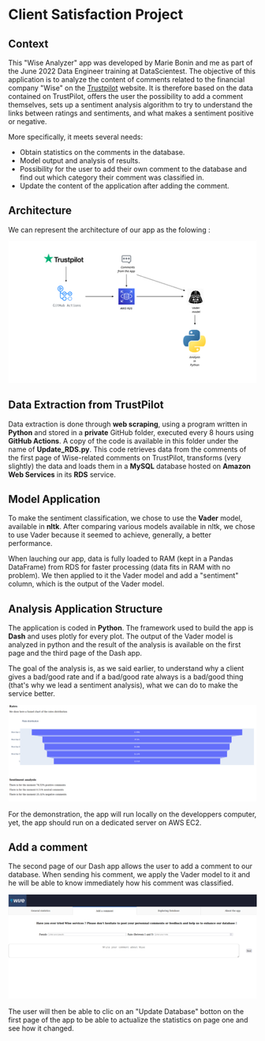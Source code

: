 # Client Satisfaction Project

## Context

This "Wise Analyzer" app was developed by Marie Bonin and me as part of the June 2022 Data Engineer training at DataScientest. The objective of this application is to analyze the content of comments related to the financial company "Wise" on the [Trustpilot](https://www.trustpilot.com/review/wise.com)
 website. It is therefore based on the data contained on TrustPilot, offers the user the possibility to add a comment themselves, sets up a sentiment analysis algorithm to try to understand the links between ratings and sentiments, and what makes a sentiment positive or negative.

More specifically, it meets several needs:

- Obtain statistics on the comments in the database.
- Model output and analysis of results.
- Possibility for the user to add their own comment to the database and find out which category their comment was classified in.
- Update the content of the application after adding the comment.

## Architecture

We can represent the architecture of our app as the folowing :

![GitHub Logo](/Images/Architecture.png)

## Data Extraction from TrustPilot

Data extraction is done through <B>web scraping</B>, using a program written in <B>Python</B> and stored in a <B>private</B> GitHub folder, executed every 8 hours using <B>GitHub Actions</B>. A copy of the code is available in this folder under the name of <B>Update_RDS.py</B>. This code retrieves data from the comments of the first page of Wise-related comments on TrustPilot, transforms (very slightly) the data and loads them in a <B>MySQL</B> database hosted on <B>Amazon Web Services</B> in its <B>RDS</B> service.

## Model Application

To make the sentiment classification, we chose to use the <B>Vader</B> model, available in <B>nltk</B>. After comparing various models available in nltk, we chose to use Vader because it seemed to achieve, generally, a better performance.

When lauching our app, data is fully loaded to RAM (kept in a Pandas DataFrame) from RDS for faster processing (data fits in RAM with no problem). We then applied to it the Vader model and add a "sentiment" column, which is the output of the Vader model.

## Analysis Application Structure

The application is coded in <B>Python</B>. The framework used to build the app is <B>Dash</B> and uses plotly for every plot. The output of the Vader model is analyzed in python and the result of the analysis is available on the first page and the third page of the Dash app.

The goal of the analysis is, as we said earlier, to understand why a client gives a bad/good rate and if a bad/good rate always is a bad/good thing (that's why we lead a sentiment analysis), what we can do to make the service better. 

![GitHub Logo](/Images/SC1.png)


For the demonstration, the app will run locally on the developpers computer, yet, the app should run on a dedicated server on AWS EC2.

## Add a comment

The second page of our Dash app allows the user to add a comment to our database. When sending his comment, we apply the Vader model to it and he will be able to know immediately how his comment was classified.

![GitHub Logo](/Images/SC_2.png)



The user will then be able to clic on an "Update Database" botton on the first page of the app to be able to actualize the statistics on page one and see how it changed.














